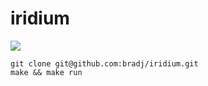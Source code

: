 # iridium

![](https://github.com/bradj/iridium/workflows/CI/badge.svg)

```
git clone git@github.com:bradj/iridium.git
make && make run
```